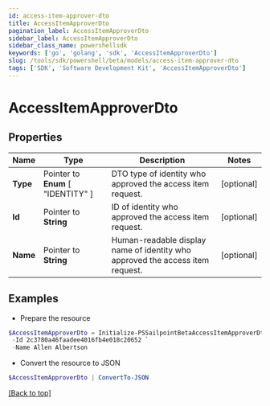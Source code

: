 ```yaml
---
id: access-item-approver-dto
title: AccessItemApproverDto
pagination_label: AccessItemApproverDto
sidebar_label: AccessItemApproverDto
sidebar_class_name: powershellsdk
keywords: ['go', 'golang', 'sdk', 'AccessItemApproverDto'] 
slug: /tools/sdk/powershell/beta/models/access-item-approver-dto
tags: ['SDK', 'Software Development Kit', 'AccessItemApproverDto']
---
```



# AccessItemApproverDto

## Properties

Name | Type | Description | Notes
------------ | ------------- | ------------- | -------------
**Type** |  Pointer to  **Enum** [  "IDENTITY" ] | DTO type of identity who approved the access item request. | [optional] 
**Id** |  Pointer to **String** | ID of identity who approved the access item request. | [optional] 
**Name** |  Pointer to **String** | Human-readable display name of identity who approved the access item request. | [optional] 

## Examples

- Prepare the resource
```powershell
$AccessItemApproverDto = Initialize-PSSailpointBetaAccessItemApproverDto  -Type IDENTITY `
 -Id 2c3780a46faadee4016fb4e018c20652 `
 -Name Allen Albertson
```

- Convert the resource to JSON
```powershell
$AccessItemApproverDto | ConvertTo-JSON
```


[[Back to top]](#) 

